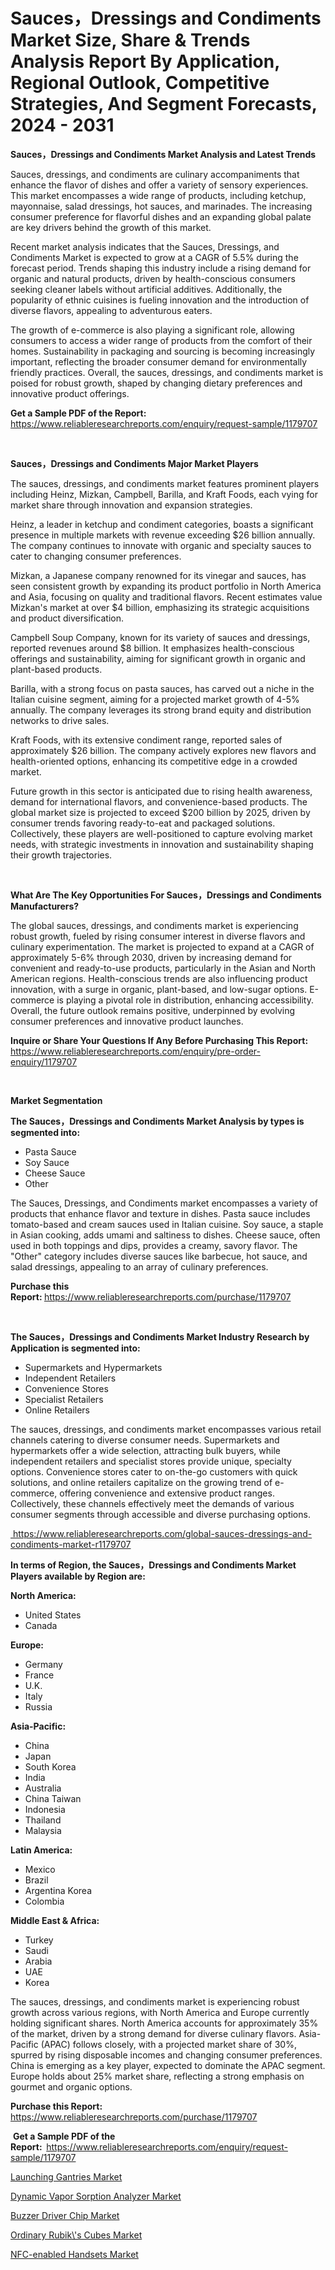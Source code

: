 <p><h1>Sauces，Dressings and Condiments Market Size, Share & Trends Analysis Report By Application, Regional Outlook, Competitive Strategies, And Segment Forecasts, 2024 - 2031</h1></p><p><strong>Sauces，Dressings and Condiments Market Analysis and Latest Trends</strong></p>
<p><p>Sauces, dressings, and condiments are culinary accompaniments that enhance the flavor of dishes and offer a variety of sensory experiences. This market encompasses a wide range of products, including ketchup, mayonnaise, salad dressings, hot sauces, and marinades. The increasing consumer preference for flavorful dishes and an expanding global palate are key drivers behind the growth of this market.</p><p>Recent market analysis indicates that the Sauces, Dressings, and Condiments Market is expected to grow at a CAGR of 5.5% during the forecast period. Trends shaping this industry include a rising demand for organic and natural products, driven by health-conscious consumers seeking cleaner labels without artificial additives. Additionally, the popularity of ethnic cuisines is fueling innovation and the introduction of diverse flavors, appealing to adventurous eaters.</p><p>The growth of e-commerce is also playing a significant role, allowing consumers to access a wider range of products from the comfort of their homes. Sustainability in packaging and sourcing is becoming increasingly important, reflecting the broader consumer demand for environmentally friendly practices. Overall, the sauces, dressings, and condiments market is poised for robust growth, shaped by changing dietary preferences and innovative product offerings.</p></p>
<p><strong>Get a Sample PDF of the Report:&nbsp;</strong> <a href="https://www.reliableresearchreports.com/enquiry/request-sample/1179707?utm_campaign=9&utm_medium=2&utm_source=Github&utm_content=ia&utm_term=01102024&utm_id=saucesdressings-and-condiments">https://www.reliableresearchreports.com/enquiry/request-sample/1179707</a></p>
<p>&nbsp;</p>
<p><strong>Sauces，Dressings and Condiments Major Market Players</strong></p>
<p><p>The sauces, dressings, and condiments market features prominent players including Heinz, Mizkan, Campbell, Barilla, and Kraft Foods, each vying for market share through innovation and expansion strategies. </p><p>Heinz, a leader in ketchup and condiment categories, boasts a significant presence in multiple markets with revenue exceeding $26 billion annually. The company continues to innovate with organic and specialty sauces to cater to changing consumer preferences.</p><p>Mizkan, a Japanese company renowned for its vinegar and sauces, has seen consistent growth by expanding its product portfolio in North America and Asia, focusing on quality and traditional flavors. Recent estimates value Mizkan's market at over $4 billion, emphasizing its strategic acquisitions and product diversification.</p><p>Campbell Soup Company, known for its variety of sauces and dressings, reported revenues around $8 billion. It emphasizes health-conscious offerings and sustainability, aiming for significant growth in organic and plant-based products.</p><p>Barilla, with a strong focus on pasta sauces, has carved out a niche in the Italian cuisine segment, aiming for a projected market growth of 4-5% annually. The company leverages its strong brand equity and distribution networks to drive sales.</p><p>Kraft Foods, with its extensive condiment range, reported sales of approximately $26 billion. The company actively explores new flavors and health-oriented options, enhancing its competitive edge in a crowded market.</p><p>Future growth in this sector is anticipated due to rising health awareness, demand for international flavors, and convenience-based products. The global market size is projected to exceed $200 billion by 2025, driven by consumer trends favoring ready-to-eat and packaged solutions. Collectively, these players are well-positioned to capture evolving market needs, with strategic investments in innovation and sustainability shaping their growth trajectories.</p></p>
<p>&nbsp;</p>
<p><strong>What Are The Key Opportunities For Sauces，Dressings and Condiments Manufacturers?</strong></p>
<p><p>The global sauces, dressings, and condiments market is experiencing robust growth, fueled by rising consumer interest in diverse flavors and culinary experimentation. The market is projected to expand at a CAGR of approximately 5-6% through 2030, driven by increasing demand for convenient and ready-to-use products, particularly in the Asian and North American regions. Health-conscious trends are also influencing product innovation, with a surge in organic, plant-based, and low-sugar options. E-commerce is playing a pivotal role in distribution, enhancing accessibility. Overall, the future outlook remains positive, underpinned by evolving consumer preferences and innovative product launches.</p></p>
<p><strong>Inquire or Share Your Questions If Any Before Purchasing This Report:</strong> <a href="https://www.reliableresearchreports.com/enquiry/pre-order-enquiry/1179707?utm_campaign=9&utm_medium=2&utm_source=Github&utm_content=ia&utm_term=01102024&utm_id=saucesdressings-and-condiments">https://www.reliableresearchreports.com/enquiry/pre-order-enquiry/1179707</a></p>
<p>&nbsp;</p>
<p><strong>Market Segmentation</strong></p>
<p><strong>The Sauces，Dressings and Condiments Market Analysis by types is segmented into:</strong></p>
<p><ul><li>Pasta Sauce</li><li>Soy Sauce</li><li>Cheese Sauce</li><li>Other</li></ul></p>
<p><p>The Sauces, Dressings, and Condiments market encompasses a variety of products that enhance flavor and texture in dishes. Pasta sauce includes tomato-based and cream sauces used in Italian cuisine. Soy sauce, a staple in Asian cooking, adds umami and saltiness to dishes. Cheese sauce, often used in both toppings and dips, provides a creamy, savory flavor. The "Other" category includes diverse sauces like barbecue, hot sauce, and salad dressings, appealing to an array of culinary preferences.</p></p>
<p><strong>Purchase this Report:&nbsp;</strong><a href="https://www.reliableresearchreports.com/purchase/1179707?utm_campaign=9&utm_medium=2&utm_source=Github&utm_content=ia&utm_term=01102024&utm_id=saucesdressings-and-condiments">https://www.reliableresearchreports.com/purchase/1179707</a></p>
<p>&nbsp;</p>
<p><strong>The Sauces，Dressings and Condiments Market Industry Research by Application is segmented into:</strong></p>
<p><ul><li>Supermarkets and Hypermarkets</li><li>Independent Retailers</li><li>Convenience Stores</li><li>Specialist Retailers</li><li>Online Retailers</li></ul></p>
<p><p>The sauces, dressings, and condiments market encompasses various retail channels catering to diverse consumer needs. Supermarkets and hypermarkets offer a wide selection, attracting bulk buyers, while independent retailers and specialist stores provide unique, specialty options. Convenience stores cater to on-the-go customers with quick solutions, and online retailers capitalize on the growing trend of e-commerce, offering convenience and extensive product ranges. Collectively, these channels effectively meet the demands of various consumer segments through accessible and diverse purchasing options.</p></p>
<p><a href="https://www.reliableresearchreports.com/global-sauces-dressings-and-condiments-market-r1179707?utm_campaign=9&utm_medium=2&utm_source=Github&utm_content=ia&utm_term=01102024&utm_id=saucesdressings-and-condiments">&nbsp;https://www.reliableresearchreports.com/global-sauces-dressings-and-condiments-market-r1179707</a></p>
<p><strong>In terms of Region, the Sauces，Dressings and Condiments Market Players available by Region are:</strong></p>
<p>
    <p> <strong> North America: </strong>
        <ul>
            <li>United States</li>
            <li>Canada</li>
        </ul>
        </p> 
    <p> <strong> Europe: </strong>
        <ul>
            <li>Germany</li>
            <li>France</li>
            <li>U.K.</li>
            <li>Italy</li>
            <li>Russia</li>
        </ul>
        </p> 
    <p> <strong> Asia-Pacific: </strong>
        <ul>
            <li>China</li>
            <li>Japan</li>
            <li>South Korea</li>
            <li>India</li>
            <li>Australia</li>
            <li>China Taiwan</li>
            <li>Indonesia</li>
            <li>Thailand</li>
            <li>Malaysia</li>
        </ul>
        </p> 
    <p> <strong> Latin America: </strong>
        <ul>
            <li>Mexico</li>
            <li>Brazil</li>
            <li>Argentina Korea</li>
            <li>Colombia</li>
        </ul>
        </p> 
    <p> <strong> Middle East & Africa: </strong>
        <ul>
            <li>Turkey</li>
            <li>Saudi</li>
            <li>Arabia</li>
            <li>UAE</li>
            <li>Korea</li>
        </ul>
    </p>
    </p>
<p><p>The sauces, dressings, and condiments market is experiencing robust growth across various regions, with North America and Europe currently holding significant shares. North America accounts for approximately 35% of the market, driven by a strong demand for diverse culinary flavors. Asia-Pacific (APAC) follows closely, with a projected market share of 30%, spurred by rising disposable incomes and changing consumer preferences. China is emerging as a key player, expected to dominate the APAC segment. Europe holds about 25% market share, reflecting a strong emphasis on gourmet and organic options.</p></p>
<p><strong>Purchase this Report: </strong><a href="https://www.reliableresearchreports.com/purchase/1179707?utm_campaign=9&utm_medium=2&utm_source=Github&utm_content=ia&utm_term=01102024&utm_id=saucesdressings-and-condiments">https://www.reliableresearchreports.com/purchase/1179707</a></p>
<p>&nbsp;<strong>Get a Sample PDF of the Report:&nbsp;&nbsp;</strong><a href="https://www.reliableresearchreports.com/enquiry/request-sample/1179707?utm_campaign=9&utm_medium=2&utm_source=Github&utm_content=ia&utm_term=01102024&utm_id=saucesdressings-and-condiments">https://www.reliableresearchreports.com/enquiry/request-sample/1179707</a></p>
<p><strong></strong></p>
<p><p><a href="https://www.linkedin.com/pulse/how-regional-markets-adapting-launching-gantries-market-innovations-9jsxf?utm_campaign=9&utm_medium=2&utm_source=Github&utm_content=ia&utm_term=01102024&utm_id=saucesdressings-and-condiments">Launching Gantries Market</a></p><p><a href="https://www.linkedin.com/pulse/dynamic-vapor-sorption-analyzer-market-trends-detailed-byhef?utm_campaign=9&utm_medium=2&utm_source=Github&utm_content=ia&utm_term=01102024&utm_id=saucesdressings-and-condiments">Dynamic Vapor Sorption Analyzer Market</a></p><p><a href="https://issuu.com/reportprime-2/docs/buzzer-driver-chip-market-size-2030_6dd3ad64dabc93?utm_campaign=9&utm_medium=2&utm_source=Github&utm_content=ia&utm_term=01102024&utm_id=saucesdressings-and-condiments">Buzzer Driver Chip Market</a></p><p><a href="https://github.com/SanjidaMahmud54/Market-Research-Report-List-1/blob/main/ordinary-rubiks-cubes-market.md?utm_campaign=9&utm_medium=2&utm_source=Github&utm_content=ia&utm_term=01102024&utm_id=saucesdressings-and-condiments">Ordinary Rubik\'s Cubes Market</a></p><p><a href="https://github.com/hgf64gh/Market-Research-Report-List-1/blob/main/nfc-enabled-handsets-market.md?utm_campaign=9&utm_medium=2&utm_source=Github&utm_content=ia&utm_term=01102024&utm_id=saucesdressings-and-condiments">NFC-enabled Handsets Market</a></p></p>